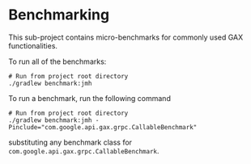 Benchmarking
============

This sub-project contains micro-benchmarks for commonly used GAX functionalities.

To run all of the benchmarks:
```
# Run from project root directory
./gradlew benchmark:jmh
```


To run a benchmark, run the following command
```
# Run from project root directory
./gradlew benchmark:jmh -Pinclude="com.google.api.gax.grpc.CallableBenchmark"
```
substituting any benchmark class for `com.google.api.gax.grpc.CallableBenchmark`.
